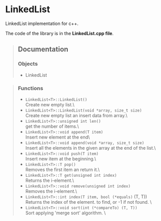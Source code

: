 # LinkedList
LinkedList implementation for c++.

The code of the library is in the **LinkedList.cpp file**.


> ## Documentation
>
> ### Objects
> - LinkedList<T>

> ### Functions
> - `LinkedList<T>::LinkedList()`\
>   Create new empty list.\
> - `LinkedList<T>::LinkedList(void *array, size_t size)`\
>   Create new empty list an insert data from array.\
> - `LinkedList<T>::unsigned int len()`\
>   get the number of items.\
> - `LinkedList<T>::void append(T item)`\
>   Insert new element at the end\
> - `LinkedList<T>::void append(void *array, size_t size)`\
>   Insert all the elements in the given array at the end of the list.\
> - `LinkedList<T>::void push(T item)`\
>   Insert new item at the beginning.\
> - `LinkedList<T>::T pop()`\
>   Removes the first item an return it.\
> - `LinkedList<T>::T get(unsigned int index)`\
>   Returns the i-element.\
> - `LinkedList<T>::void remove(unsigned int index)`\
>   Removes the i-element.\
> - `LinkedList<T>::int index(T item, bool (*equals)` (T, T))\
>   Returns the index of the element. to find, or -1 if not found. \
> - `LinkedList<T>::void sort(int (*compareTo) (T, T))`\
>   Sort applying 'merge sort' algorithm. \